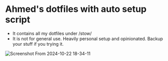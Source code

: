 # Ahmed's dotfiles with auto setup script
- It contains all my dotfiles under /stow/
- It is not for general use. Heavily personal setup and opinionated. Backup your stuff if you trying it.

![Screenshot From 2024-10-22 18-34-11](https://github.com/user-attachments/assets/1af2c33f-3f20-4fe4-bcff-661846b50618)



